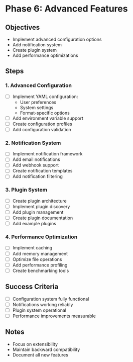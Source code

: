 # Phase 6: Advanced Features

## Objectives
- Implement advanced configuration options
- Add notification system
- Create plugin system
- Add performance optimizations

## Steps

### 1. Advanced Configuration
- [ ] Implement YAML configuration:
    - User preferences
    - System settings
    - Format-specific options
- [ ] Add environment variable support
- [ ] Create configuration profiles
- [ ] Add configuration validation

### 2. Notification System
- [ ] Implement notification framework
- [ ] Add email notifications
- [ ] Add webhook support
- [ ] Create notification templates
- [ ] Add notification filtering

### 3. Plugin System
- [ ] Create plugin architecture
- [ ] Implement plugin discovery
- [ ] Add plugin management
- [ ] Create plugin documentation
- [ ] Add example plugins

### 4. Performance Optimization
- [ ] Implement caching
- [ ] Add memory management
- [ ] Optimize file operations
- [ ] Add performance profiling
- [ ] Create benchmarking tools

## Success Criteria
- [ ] Configuration system fully functional
- [ ] Notifications working reliably
- [ ] Plugin system operational
- [ ] Performance improvements measurable

## Notes
- Focus on extensibility
- Maintain backward compatibility
- Document all new features
